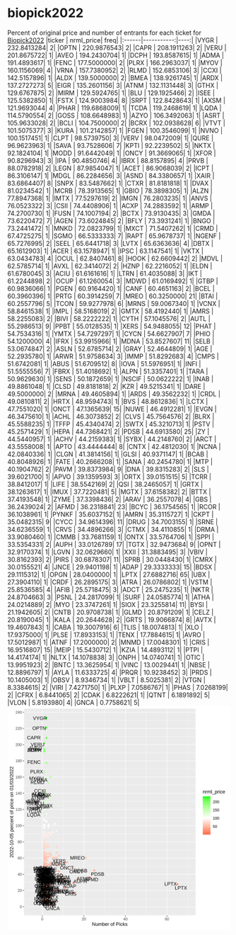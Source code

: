 # biopick2022
Percent of original price and number of entrants for each ticket for [Biopick2022](https://twitter.com/hashtag/Biopick2022)
|ticker |  nrml_price| freq|
|:------|-----------:|----:|
|VYGR   | 232.8413284|    2|
|OPTN   | 220.9876543|    2|
|CAPR   | 208.1911263|    2|
|VERU   | 201.8675722|    1|
|AVEO   | 194.2430704|    1|
|DCPH   | 193.8587615|    1|
|ADMA   | 191.4893617|    1|
|FENC   | 177.5000000|    2|
|PLRX   | 166.2963037|    1|
|MYOV   | 160.1156069|    4|
|VRNA   | 157.7380952|    2|
|RLMD   | 152.6853106|    3|
|CCXI   | 142.5157896|    1|
|ALDX   | 139.5000000|    2|
|BMEA   | 138.9261745|    1|
|ARDX   | 137.2727273|    5|
|EIGR   | 135.2601156|    3|
|ATNM   | 132.1131448|    3|
|GTHX   | 129.6767875|    2|
|MIRM   | 129.5924765|    1|
|BLU    | 129.1925466|    2|
|ISEE   | 125.5382850|    1|
|FSTX   | 124.9003984|    8|
|SRPT   | 122.8428643|    1|
|AXSM   | 121.9693044|    4|
|PHAR   | 119.6868009|    1|
|TCDA   | 119.2468619|    1|
|LQDA   | 114.5790554|    2|
|GOSS   | 108.6648983|    1|
|AZYO   | 106.3492063|    1|
|ASRT   | 105.9633028|    2|
|BCLI   | 104.7500000|    2|
|BCRX   | 102.0938628|    6|
|VTVT   | 101.5075377|    3|
|KURA   | 101.2142857|    1|
|FGEN   | 100.3546099|    1|
|NVNO   | 100.1517451|    1|
|CLPT   |  98.5739750|    3|
|VERV   |  98.0472009|    1|
|QURE   |  96.9623963|    1|
|SAVA   |  93.7528606|    7|
|KPTI   |  92.2239502|    5|
|NKTX   |  92.1824104|    1|
|MODD   |  91.6442049|    1|
|ONCY   |  91.3669065|    1|
|XFOR   |  90.8296943|    3|
|IPA    |  90.4850746|    4|
|IBRX   |  88.8157895|    4|
|PRVB   |  88.0782918|    2|
|LEGN   |  87.9854047|    1|
|ACET   |  86.9068039|    2|
|ICPT   |  86.3106147|    1|
|MDGL   |  86.2284656|    3|
|ASND   |  84.3380657|    1|
|XAIR   |  83.6864407|    8|
|SNPX   |  83.5487662|    1|
|CTXR   |  81.8181818|    1|
|DVAX   |  81.0234542|    1|
|MCRB   |  78.3913565|    1|
|GBIO   |  78.3898305|    1|
|ALZN   |  77.8947368|    1|
|IMTX   |  77.5297619|    2|
|IMGN   |  76.2803235|    1|
|ANVS   |  76.0523322|    3|
|CSII   |  74.4408906|    1|
|ACXP   |  74.2883592|    1|
|ARMP   |  74.2700730|    1|
|FUSN   |  74.1007194|    2|
|BCTX   |  73.9130435|    3|
|GMDA   |  73.6220472|    7|
|AGEN   |  73.6024845|    2|
|BFLY   |  73.3931241|    1|
|BNGO   |  73.2441472|    1|
|MNKD   |  72.0823799|    1|
|MXCT   |  71.5407262|    1|
|CRMD   |  67.4725275|    1|
|SGMO   |  66.5333333|    7|
|RAPT   |  65.9678737|    1|
|NGENF  |  65.7276995|    2|
|SEEL   |  65.6441718|    3|
|LVTX   |  65.6363636|    4|
|DBTX   |  65.1612903|    1|
|ACER   |  63.1578947|    1|
|IPSC   |  63.1147541|    1|
|VKTX   |  63.0434783|    4|
|OCUL   |  62.8407461|    8|
|HOOK   |  62.6609442|    2|
|MDVL   |  62.5785714|    1|
|AVXL   |  62.3414072|    2|
|HZNP   |  62.2216052|    1|
|ELDN   |  61.6780045|    3|
|ACIU   |  61.6161616|    1|
|LTRN   |  61.4035088|    3|
|IKT    |  61.2244898|    2|
|OCUP   |  61.1260054|    3|
|MDWD   |  61.0169492|    1|
|GTBP   |  60.9836066|    1|
|PGEN   |  60.9164420|    1|
|CANF   |  60.4651163|    2|
|BCEL   |  60.3960396|    1|
|PRTG   |  60.3914259|    7|
|MREO   |  60.3250000|   21|
|BTAI   |  60.2557796|    5|
|TCON   |  59.9277978|    6|
|MRNS   |  59.0067340|    1|
|VCNX   |  58.8461538|    1|
|IMPL   |  58.5168019|    2|
|GMTX   |  58.4192440|    1|
|AMRS   |  58.2255083|    2|
|BIVI   |  58.2222222|    1|
|CYTH   |  57.1045576|    2|
|AUTL   |  55.2986513|    9|
|PPBT   |  55.0128535|    1|
|XERS   |  54.9488055|   12|
|PHAT   |  54.7534316|    1|
|YMTX   |  54.7297297|    1|
|CYCN   |  54.6627907|    7|
|PHIO   |  54.1200000|    4|
|IFRX   |  53.9915966|    1|
|MDNA   |  53.8527607|   11|
|SELB   |  53.0674847|    2|
|ASLN   |  52.6785714|    2|
|GRAY   |  52.4644809|    1|
|AGE    |  52.2935780|    1|
|ARWR   |  51.9758634|    3|
|IMMP   |  51.8292683|    4|
|CMPS   |  51.6742081|    1|
|ABUS   |  51.6709512|    8|
|IOVA   |  51.5976951|    1|
|INFI   |  51.5555556|    7|
|FBRX   |  51.4018692|    1|
|ALPN   |  51.3357401|    1|
|TARA   |  50.9629630|    1|
|SENS   |  50.1872659|    1|
|NSCIF  |  50.0622222|    1|
|INAB   |  49.8861048|    1|
|CLSD   |  49.8181818|    2|
|KZR    |  49.5215341|    1|
|DARE   |  49.5000000|    2|
|MRNA   |  49.4605894|    1|
|ARDS   |  49.3562232|    1|
|CRDL   |  49.0810811|    2|
|HRTX   |  48.9594743|    1|
|BVS    |  48.8612836|    1|
|LCTX   |  47.7551020|    1|
|ONCT   |  47.1365639|   15|
|NUWE   |  46.4912281|    1|
|EVGN   |  46.3475610|    1|
|ACHL   |  46.3073852|    2|
|CLVS   |  45.7564576|    2|
|BLRX   |  45.5588235|    1|
|TFFP   |  45.4340474|    2|
|SWTX   |  45.3210713|    1|
|PSTV   |  45.2571429|    1|
|HEPA   |  44.7368421|    2|
|PDSB   |  44.6913580|   25|
|ZY     |  44.5440957|    1|
|ACHV   |  44.2159383|    1|
|SYBX   |  44.2148760|    2|
|ARCT   |  43.5558008|    1|
|APTO   |  43.4444444|    8|
|CNTX   |  42.4812030|    1|
|NCNA   |  42.0840336|    1|
|CLGN   |  41.3814156|    1|
|GLSI   |  40.9371147|    1|
|BCAB   |  40.8048926|    1|
|FATE   |  40.2666208|    1|
|SANA   |  40.2454780|    1|
|MTP    |  40.1904762|    2|
|PAVM   |  39.8373984|    9|
|DNA    |  39.8315283|    2|
|SLS    |  39.6021700|    1|
|APVO   |  39.1359593|    3|
|ORTX   |  39.0151515|    5|
|TCRR   |  38.8412017|    1|
|LIFE   |  38.5542169|    2|
|QSI    |  38.2465057|    1|
|GRTX   |  38.1263617|    1|
|IMUX   |  37.7220481|    5|
|MGTX   |  37.6158382|    2|
|BTTX   |  37.4193548|    1|
|ZYME   |  37.3398436|    2|
|ARAV   |  36.2557078|    4|
|GBS    |  36.2439024|    2|
|AFMD   |  36.2318841|   23|
|BCYC   |  36.1754565|    1|
|RCOR   |  36.1038961|    1|
|PYNKF  |  35.6037152|    1|
|AMRN   |  35.3115727|    1|
|CKPT   |  35.0482315|    9|
|CYCC   |  34.9614396|   11|
|DRUG   |  34.7003155|    1|
|SRNE   |  34.6236559|    1|
|CRVS   |  34.4896266|    3|
|CTMX   |  34.4110855|    1|
|DRMA   |  33.9080460|    1|
|CMMB   |  33.7681159|    1|
|ONTX   |  33.5764706|    1|
|SPPI   |  33.5354331|    2|
|AUPH   |  33.0126789|   17|
|TGTX   |  32.9473684|    9|
|OPNT   |  32.9170374|    1|
|LGVN   |  32.0629660|    1|
|XXII   |  31.3883495|    3|
|VBIV   |  30.8162393|    2|
|PIRS   |  30.6878307|   11|
|SPRB   |  30.0448430|    1|
|CMRX   |  30.0155521|    4|
|JNCE   |  29.9401198|    1|
|ADAP   |  29.3333333|   15|
|BDSX   |  29.1115312|    1|
|OPGN   |  28.0400000|    1|
|LPTX   |  27.6882716|   65|
|UBX    |  27.3904110|    1|
|CRDF   |  26.2895175|    3|
|ATRA   |  26.0786802|    1|
|VSTM   |  25.8536585|    4|
|AFIB   |  25.5718475|    3|
|ADCT   |  25.2475235|    1|
|NKTR   |  24.8704663|    3|
|PSNL   |  24.2817099|    1|
|SURF   |  24.0585774|    1|
|ATHA   |  24.0214889|    2|
|MYO    |  23.3747261|    1|
|SIOX   |  23.3255814|   11|
|BYSI   |  21.1942605|    2|
|CNTB   |  20.9708738|    1|
|GLMD   |  20.8791209|    1|
|CELZ   |  20.8190045|    1|
|KALA   |  20.2644628|    2|
|GRTS   |  19.9066874|    8|
|AVTX   |  19.4607843|    1|
|CABA   |  19.3007916|    6|
|TLIS   |  18.0074813|    1|
|XLO    |  17.9375000|    1|
|PLSE   |  17.8933153|    1|
|TENX   |  17.7884615|    1|
|AVRO   |  17.5012987|    1|
|ATNF   |  17.2000000|    2|
|MNMD   |  17.0048301|    1|
|CRIS   |  16.9516807|   15|
|MEIP   |  15.5430712|    1|
|KZIA   |  14.4893112|    1|
|PTPI   |  14.4174174|    1|
|NLTX   |  14.1078838|    3|
|ONPH   |  14.0740741|    1|
|OTIC   |  13.9951923|    2|
|BNTC   |  13.3625954|    1|
|VINC   |  13.0029441|    1|
|NBSE   |  12.8896797|    1|
|AYLA   |  11.6333725|    4|
|PRQR   |  10.9238452|    3|
|PRDS   |  10.1405003|    1|
|OBSV   |   8.9346734|    1|
|VBLT   |   8.5025381|    2|
|VTGN   |   8.3384615|    2|
|VIRI   |   7.4271750|    1|
|PLXP   |   7.0586767|    1|
|PHAS   |   7.0268199|    2|
|CFRX   |   6.8441065|    2|
|CDAK   |   6.8222621|    1|
|QTNT   |   6.1891892|    5|
|VLON   |   5.8193980|    4|
|GNCA   |   0.7758621|    5|
![retvspicks](biopicks.png?raw=true)

